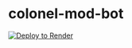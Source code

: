 # colonel-mod-bot

[![Deploy to Render](https://render.com/images/deploy-to-render-button.svg)](https://render.com/deploy?repo=https://github.com/GoobisMoobis/colonel-mod-bot)
